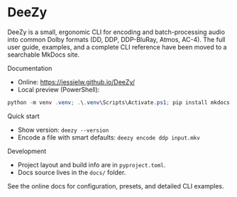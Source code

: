 # DeeZy

DeeZy is a small, ergonomic CLI for encoding and batch-processing audio into common Dolby formats (DD, DDP, DDP-BluRay, Atmos, AC-4). The full user guide, examples, and a complete CLI reference have been moved to a searchable MkDocs site.

Documentation

- Online: https://jessielw.github.io/DeeZy/
- Local preview (PowerShell):

```powershell
python -m venv .venv; .\.venv\Scripts\Activate.ps1; pip install mkdocs mkdocs-material; mkdocs serve
```

Quick start

- Show version: `deezy --version`
- Encode a file with smart defaults: `deezy encode ddp input.mkv`

Development

- Project layout and build info are in `pyproject.toml`.
- Docs source lives in the `docs/` folder.

See the online docs for configuration, presets, and detailed CLI examples.
